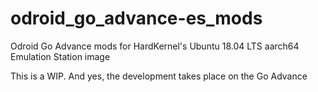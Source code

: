 # odroid_go_advance-es_mods
Odroid Go Advance mods for HardKernel's Ubuntu 18.04 LTS aarch64 Emulation Station image

This is a WIP. And yes, the development takes place on the Go Advance
